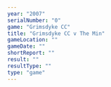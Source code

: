 ```yaml
---
year: "2007"
serialNumber: "0" 
game: "Grimsdyke CC"
title: "Grimsdyke CC v The Min"
gameLocation: ""
gameDate: ""
shortReport: ""
result: ""
resultType: ""
type: "game"
---
```

